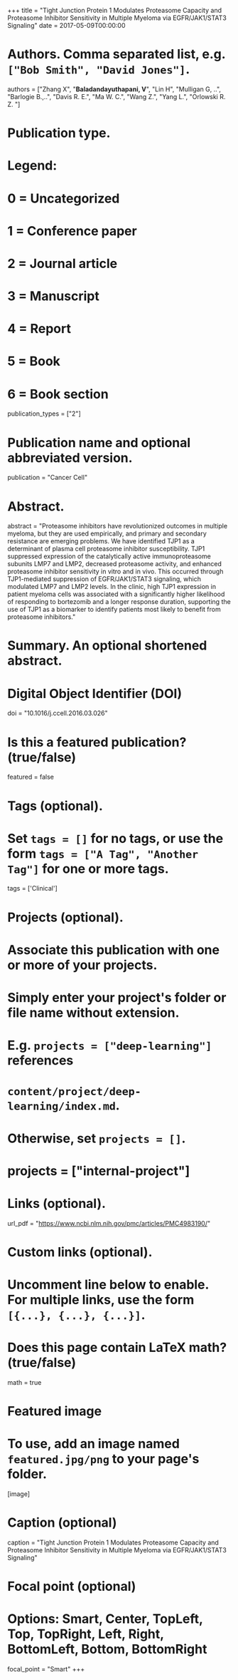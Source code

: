 +++
title = "Tight Junction Protein 1 Modulates Proteasome Capacity and Proteasome Inhibitor Sensitivity in Multiple Myeloma via EGFR/JAK1/STAT3 Signaling"
date = 2017-05-09T00:00:00

# Authors. Comma separated list, e.g. `["Bob Smith", "David Jones"]`.
authors = ["Zhang X", "**Baladandayuthapani, V**", "Lin H", "Mulligan G, ..", "Barlogie B.,..", "Davis R. E.", "Ma W. C.", "Wang Z.", "Yang L.", "Orlowski R. Z. "]

# Publication type.
# Legend:
# 0 = Uncategorized
# 1 = Conference paper
# 2 = Journal article
# 3 = Manuscript
# 4 = Report
# 5 = Book
# 6 = Book section
publication_types = ["2"]

# Publication name and optional abbreviated version.
publication = "Cancer Cell"

# Abstract.
abstract = "Proteasome inhibitors have revolutionized outcomes in multiple myeloma, but they are used empirically, and primary and secondary resistance are emerging problems. We have identified TJP1 as a determinant of plasma cell proteasome inhibitor susceptibility. TJP1 suppressed expression of the catalytically active immunoproteasome subunits LMP7 and LMP2, decreased proteasome activity, and enhanced proteasome inhibitor sensitivity in vitro and in vivo. This occurred through TJP1-mediated suppression of EGFR/JAK1/STAT3 signaling, which modulated LMP7 and LMP2 levels. In the clinic, high TJP1 expression in patient myeloma cells was associated with a significantly higher likelihood of responding to bortezomib and a longer response duration, supporting the use of TJP1 as a biomarker to identify patients most likely to benefit from proteasome inhibitors."

# Summary. An optional shortened abstract.

# Digital Object Identifier (DOI)
doi = "10.1016/j.ccell.2016.03.026"

# Is this a featured publication? (true/false)
featured = false

# Tags (optional).
#   Set `tags = []` for no tags, or use the form `tags = ["A Tag", "Another Tag"]` for one or more tags.
tags = ['Clinical']

# Projects (optional).
#   Associate this publication with one or more of your projects.
#   Simply enter your project's folder or file name without extension.
#   E.g. `projects = ["deep-learning"]` references 
#   `content/project/deep-learning/index.md`.
#   Otherwise, set `projects = []`.
# projects = ["internal-project"]

# Links (optional).
 url_pdf = "https://www.ncbi.nlm.nih.gov/pmc/articles/PMC4983190/"




# Custom links (optional).
#   Uncomment line below to enable. For multiple links, use the form `[{...}, {...}, {...}]`.

# Does this page contain LaTeX math? (true/false)
math = true

# Featured image
# To use, add an image named `featured.jpg/png` to your page's folder. 
[image]
  # Caption (optional)
  caption = "Tight Junction Protein 1 Modulates Proteasome Capacity and Proteasome Inhibitor Sensitivity in Multiple Myeloma via EGFR/JAK1/STAT3 Signaling"

  # Focal point (optional)
  # Options: Smart, Center, TopLeft, Top, TopRight, Left, Right, BottomLeft, Bottom, BottomRight
  focal_point = "Smart"
+++

